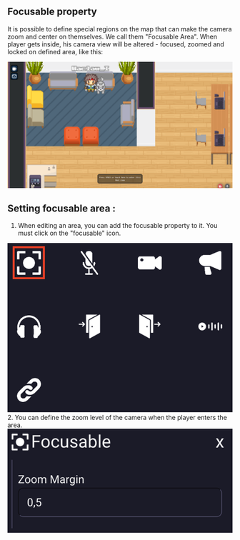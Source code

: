 ## Focusable property
It is possible to define special regions on the map that can make the camera zoom and center on themselves. We call them "Focusable Area". When player gets inside, his camera view will be altered - focused, zoomed and locked on defined area, like this:

<div class="row">
    <div class="col">
        <img src="../../images/camera/0_focusable_zone.png" class="figure-img img-fluid rounded" alt="" />
    </div>
</div>

## Setting focusable area :
1. When editing an area, you can add the focusable property to it. You must click on the "focusable" icon.
<div class="row">
    <div class="col">
        <img src="../../images/editor/focusable_property.png" class="figure-img img-fluid rounded" alt="" />
    </div>
</div>
2. You can define the zoom level of the camera when the player enters the area.
<div class="row">
    <div class="col">
        <img src="../../images/editor/focusable.png" class="figure-img img-fluid rounded" alt="" />
    </div>
</div>